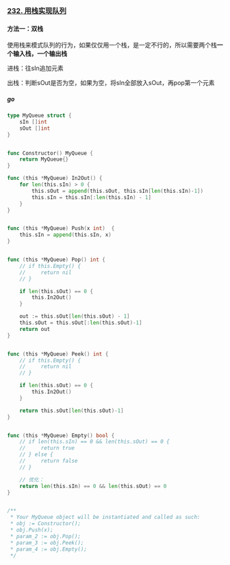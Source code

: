 ### [232. 用栈实现队列](https://leetcode.cn/problems/implement-queue-using-stacks/)

#### 方法一：双栈

使用栈来模式队列的行为，如果仅仅用一个栈，是一定不行的，所以需要两个栈**一个输入栈，一个输出栈**

进栈：往sIn追加元素

出栈：判断sOut是否为空，如果为空，将sIn全部放入sOut，再pop第一个元素

##### go

```go
type MyQueue struct {
    sIn []int
    sOut []int
}


func Constructor() MyQueue {
    return MyQueue{}
}

func (this *MyQueue) In2Out() {
    for len(this.sIn) > 0 {
        this.sOut = append(this.sOut, this.sIn[len(this.sIn)-1])
        this.sIn = this.sIn[:len(this.sIn) - 1]
    }
}


func (this *MyQueue) Push(x int)  {
    this.sIn = append(this.sIn, x)
}


func (this *MyQueue) Pop() int {
    // if this.Empty() {
    //     return nil
    // }

    if len(this.sOut) == 0 {
        this.In2Out()
    }

    out := this.sOut[len(this.sOut) - 1]
    this.sOut = this.sOut[:len(this.sOut)-1]
    return out
}


func (this *MyQueue) Peek() int {
    // if this.Empty() {
    //     return nil
    // }

    if len(this.sOut) == 0 {
        this.In2Out()
    }

    return this.sOut[len(this.sOut)-1]
}


func (this *MyQueue) Empty() bool {
    // if len(this.sIn) == 0 && len(this.sOut) == 0 {
    //     return true
    // } else {
    //     return false
    // }

    // 优化：
    return len(this.sIn) == 0 && len(this.sOut) == 0
}


/**
 * Your MyQueue object will be instantiated and called as such:
 * obj := Constructor();
 * obj.Push(x);
 * param_2 := obj.Pop();
 * param_3 := obj.Peek();
 * param_4 := obj.Empty();
 */
```

